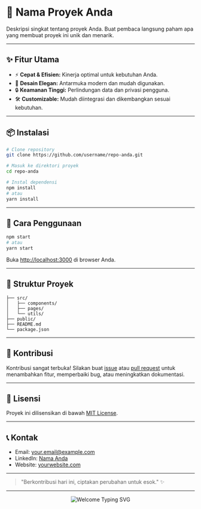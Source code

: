 # 🚀 Nama Proyek Anda

Deskripsi singkat tentang proyek Anda. Buat pembaca langsung paham apa yang membuat proyek ini unik dan menarik.

---

## ✨ Fitur Utama

- ⚡ **Cepat & Efisien:** Kinerja optimal untuk kebutuhan Anda.
- 🎨 **Desain Elegan:** Antarmuka modern dan mudah digunakan.
- 🔒 **Keamanan Tinggi:** Perlindungan data dan privasi pengguna.
- 🛠️ **Customizable:** Mudah diintegrasi dan dikembangkan sesuai kebutuhan.

---

## 📦 Instalasi

```bash
# Clone repository
git clone https://github.com/username/repo-anda.git

# Masuk ke direktori proyek
cd repo-anda

# Instal dependensi
npm install
# atau
yarn install
```

---

## 🚀 Cara Penggunaan

```bash
npm start
# atau
yarn start
```

Buka [http://localhost:3000](http://localhost:3000) di browser Anda.

---

## 📂 Struktur Proyek

```
├── src/
│   ├── components/
│   ├── pages/
│   └── utils/
├── public/
├── README.md
└── package.json
```

---

## 👥 Kontribusi

Kontribusi sangat terbuka! Silakan buat [issue](https://github.com/username/repo-anda/issues) atau [pull request](https://github.com/username/repo-anda/pulls) untuk menambahkan fitur, memperbaiki bug, atau meningkatkan dokumentasi.

---

## 📄 Lisensi

Proyek ini dilisensikan di bawah [MIT License](LICENSE).

---

## 📞 Kontak

- Email: your.email@example.com
- LinkedIn: [Nama Anda](https://linkedin.com/in/username)
- Website: [yourwebsite.com](https://yourwebsite.com)

---

> "Berkontribusi hari ini, ciptakan perubahan untuk esok." ✨

---

<p align="center">
  <img src="https://readme-typing-svg.demolab.com?font=Fira+Code&duration=2000&pause=1000&color=A020F0&center=true&vCenter=true&multiline=true&width=435&lines=Selamat+Datang+di+Proyek+Kami%21;Open+Source+untuk+Semua+%F0%9F%92%BB" alt="Welcome Typing SVG" />
</p>